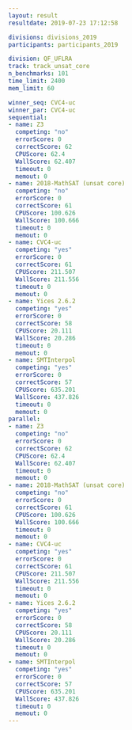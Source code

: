 ```yaml
---
layout: result
resultdate: 2019-07-23 17:12:58

divisions: divisions_2019
participants: participants_2019

division: QF_UFLRA
track: track_unsat_core
n_benchmarks: 101
time_limit: 2400
mem_limit: 60

winner_seq: CVC4-uc
winner_par: CVC4-uc
sequential:
- name: Z3
  competing: "no"
  errorScore: 0
  correctScore: 62
  CPUScore: 62.4
  WallScore: 62.407
  timeout: 0
  memout: 0
- name: 2018-MathSAT (unsat core)
  competing: "no"
  errorScore: 0
  correctScore: 61
  CPUScore: 100.626
  WallScore: 100.666
  timeout: 0
  memout: 0
- name: CVC4-uc
  competing: "yes"
  errorScore: 0
  correctScore: 61
  CPUScore: 211.507
  WallScore: 211.556
  timeout: 0
  memout: 0
- name: Yices 2.6.2
  competing: "yes"
  errorScore: 0
  correctScore: 58
  CPUScore: 20.111
  WallScore: 20.286
  timeout: 0
  memout: 0
- name: SMTInterpol
  competing: "yes"
  errorScore: 0
  correctScore: 57
  CPUScore: 635.201
  WallScore: 437.826
  timeout: 0
  memout: 0
parallel:
- name: Z3
  competing: "no"
  errorScore: 0
  correctScore: 62
  CPUScore: 62.4
  WallScore: 62.407
  timeout: 0
  memout: 0
- name: 2018-MathSAT (unsat core)
  competing: "no"
  errorScore: 0
  correctScore: 61
  CPUScore: 100.626
  WallScore: 100.666
  timeout: 0
  memout: 0
- name: CVC4-uc
  competing: "yes"
  errorScore: 0
  correctScore: 61
  CPUScore: 211.507
  WallScore: 211.556
  timeout: 0
  memout: 0
- name: Yices 2.6.2
  competing: "yes"
  errorScore: 0
  correctScore: 58
  CPUScore: 20.111
  WallScore: 20.286
  timeout: 0
  memout: 0
- name: SMTInterpol
  competing: "yes"
  errorScore: 0
  correctScore: 57
  CPUScore: 635.201
  WallScore: 437.826
  timeout: 0
  memout: 0
---
```

